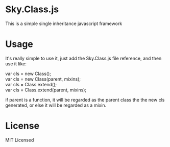 # Sky.Class.js
This is a simple single inheritance javascript framework
# Usage
It's really simple to use it, just add the Sky.Class.js file reference, and then use it like:<br />

var cls = new Class();<br />
var cls = new Class(parent, mixins);<br />
var cls = Class.extend();<br />
var cls = Class.extend(parent, mixins);<br />

if parent is a function, it will be regarded as the parent class the the new cls generated, or else it will be regarded as a mixin.
# License
MIT Licensed
